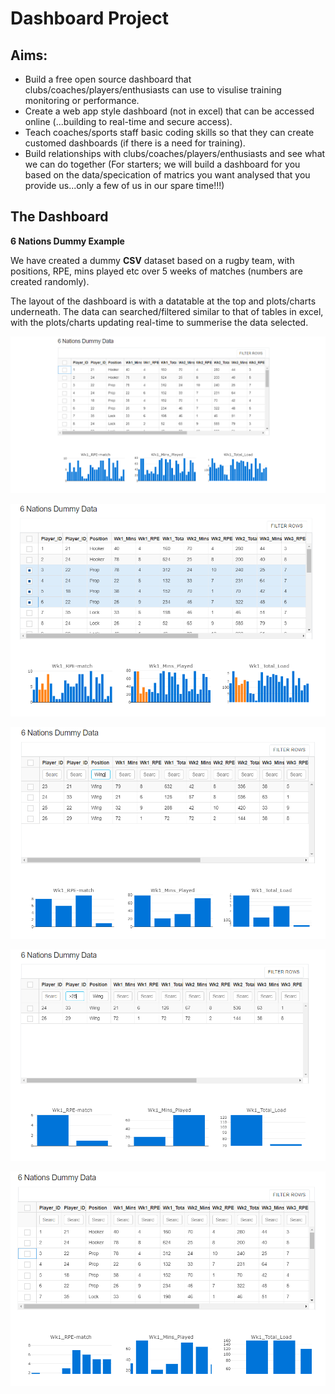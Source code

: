 # Dashboard Project

## Aims:

- Build a free open source dashboard that clubs/coaches/players/enthusiasts can use to visulise training monitoring or performance.
- Create a web app style dashboard (not in excel) that can be accessed online (...building to real-time and secure access).
- Teach coaches/sports staff basic coding skills so that they can create customed dashboards (if there is a need for training).
- Build relationships with clubs/coaches/players/enthusiasts and see what we can do together (For starters; we will build a dashboard for you based on the data/specication of matrics you want analysed that you provide us...only a few of us in our spare time!!!)


## The Dashboard

**6 Nations Dummy Example**

We have created a dummy **CSV** dataset based on a rugby team, with positions, RPE, mins played etc over 5 weeks of matches (numbers are created randomly). 

The layout of the dashboard is with a datatable at the top and plots/charts underneath. The data can searched/filtered similar to that of tables in excel, with the plots/charts updating real-time to summerise the data selected.

![Screenshot_1](dashboard_6_nations_dummy_example/images/Capture1.PNG?raw=true)

![Screenshot_3](dashboard_6_nations_dummy_example/images/Capture3.PNG?raw=true)

![Screenshot_4](dashboard_6_nations_dummy_example/images/Capture4.PNG?raw=true)

![Screenshot_5](dashboard_6_nations_dummy_example/images/Capture5.PNG?raw=true)

![Screenshot_6](dashboard_6_nations_dummy_example/images/Capture6.PNG?raw=true)


